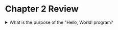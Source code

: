 # Chapter 2 Review
<details>
    <summary>What is the purpose of the "Hello, World! program?</summary>
    <p>The purpose of the "Hello, World!" program is to:</p>
    <ul>
        <li>Test the programming environment.</li>
        <li>Give an initial introduction to the "feel" of a language and how it operates.</li>
    </ul>
</details>